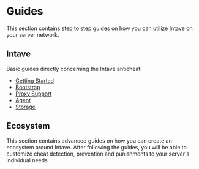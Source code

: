 # Guides

This section contains step to step guides on how you can utilize Intave on your server network.

## Intave

Basic guides directly concerning the Intave anticheat:

* [Getting Started](intave-01-getting-started.md)
* [Bootstrap](asset-02-bootstrap.md)
* [Proxy Support](asset-03-proxy.md)
* [Agent](asset-04-agent.md)
* [Storage](asset-05-storage.md)

## Ecosystem

This section contains advanced guides on how you can create an ecosystem around Intave. After following the guides, you
will be able to customize cheat detection, prevention and punishments to your server's individual needs.
